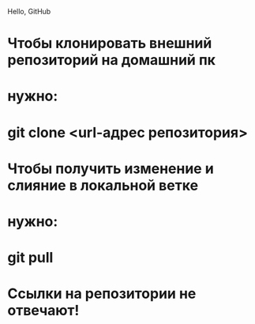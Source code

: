 Hello, GitHub
# Чтобы клонировать внешний репозиторий на домашний пк
# нужно:
# git clone <url-адрес репозитория> 

# Чтобы получить изменение и слияние в локальной ветке
# нужно:
# git pull

# Ссылки на репозитории не отвечают!


